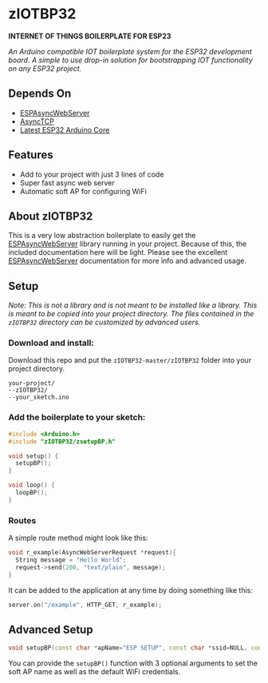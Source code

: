 # zIOTBP32
**INTERNET OF THINGS BOILERPLATE FOR ESP23**

*An Arduino compatible IOT boilerplate system for the ESP32 development board. A simple to use drop-in solution for bootstrapping IOT functionality on any ESP32 project.*

## Depends On
* [ESPAsyncWebServer](https://github.com/me-no-dev/ESPAsyncWebServer)
* [AsyncTCP](https://github.com/me-no-dev/AsyncTCP)
* [Latest ESP32 Arduino Core](https://github.com/espressif/arduino-esp32)
  
## Features
* Add to your project with just 3 lines of code
* Super fast async web server
* Automatic soft AP for configuring WiFi

## About zIOTBP32
This is a very low abstraction boilerplate to easily get the [ESPAsyncWebServer](https://github.com/me-no-dev/ESPAsyncWebServer) library running in your project. Because of this, the included documentation here will be light. Please see the excellent [ESPAsyncWebServer](https://github.com/me-no-dev/ESPAsyncWebServer) documentation for more info and advanced usage.

## Setup

*Note: This is not a library and is not meant to be installed like a library. This is meant to be copied into your project directory. The files contained in the `zIOTBP32` directory can be customized by advanced users.*

### Download and install:
Download this repo and put the `zIOTBP32-master/zIOTBP32` folder into your project directory.
```
your-project/
--zIOTBP32/
--your_sketch.ino
```
  
### Add the boilerplate to your sketch:
```cpp
#include <Arduino.h>
#include "zIOTBP32/zsetupBP.h"

void setup() {
  setupBP();
}

void loop() {
  loopBP();
}
```

### Routes
A simple route method might look like this:
```cpp
void r_example(AsyncWebServerRequest *request){
  String message = "Hello World";
  request->send(200, "text/plain", message);
}
```

It can be added to the application at any time by doing something like this:
```cpp
server.on("/example", HTTP_GET, r_example);
```

## Advanced Setup
```cpp
void setupBP(const char *apName="ESP SETUP", const char *ssid=NULL, const char *pkey=NULL)
```

You can provide the `setupBP()` function with 3 optional arguments to set the soft AP name as well as the default WiFi credentials.